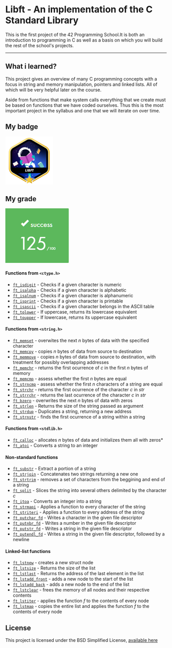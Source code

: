 # Libft - An implementation of the C Standard Library

This is the first project of the 42 Programming School.It is both an introduction to programming in C as well as a basis on which you will build the rest of the school's projects.

- - -

## What i learned?

This project gives an overview of many C programming concepts with a focus in string and memory manipulation, pointers and linked lists. All of which will be very helpful later on the course.

Aside from functions that make system calls everything that we create must be based on functions that we have coded ourselves. Thus this is the most important project in the syllabus and one that we will iterate on over time.

## My badge

![Libft badge](/docs/libftm.png)

## My grade

![Libft badge](/docs/libftgrade.png)

#### Functions from `<ctype.h>`

* [`ft_isdigit`](/ft_isdigit.c) - Checks if a given character is numeric
* [`ft_isalpha`](/ft_isalpha.c) - Checks if a given character is alphabetic
* [`ft_isalnum`](/ft_isalnum.c) - Checks if a given character is alphanumeric
* [`ft_isprint`](/ft_isprint.c) - Checks if a given character is printable
* [`ft_isascii`](/ft_isascii.c) - Checks if a given character belongs in the ASCII table
* [`ft_tolower`](/ft_tolower.c) - If uppercase, returns its lowercase equivalent
* [`ft_toupper`](/ft_toupper.c) - If lowercase, returns its uppercase equivalent


#### Functions from `<string.h>`
* [`ft_memset`](/ft_memset.c) - overwites the next *n* bytes of data with the specified character
* [`ft_memcpy`](/ft_memcpy.c) - copies *n* bytes of data from source to destination
* [`ft_memmove`](/ft_memmove.c) - copies *n* bytes of data from source to destination, with treatment for possibly overlapping addresses
* [`ft_memchr`](/ft_memchr.c) - returns the first ocurrence of *c* in the first *n* bytes of memory
* [`ft_memcmp`](/ft_memcmp.c) - assess whether the first *n* bytes are equal
* [`ft_strncmp`](/ft_strcmp.c) - assess whether the first *n* characters of a string are equal
* [`ft_strchr`](/ft_strchr.c) - returns the first ocurrence of the character *c* in *str*
* [`ft_strrchr`](/ft_strrchr.c) - returns the last ocurrence of the character *c* in *str*
* [`ft_bzero`](/ft_bzero.c) - overwrites the next *n* bytes of data with zeros
* [`ft_strlen`](/ft_strlen.c) - Returns the size of the string passed as argument
* [`ft_strdup`](/ft_strdup.c) - Duplicates a string, returning a new address
* [`ft_strnstr`](/ft_strnstr.c) - finds the first ocurrence of a string within a string

#### Functions from `<stdlib.h>`

* [`ft_calloc`](/ft_calloc.c) - allocates *n* bytes of data and initializes them all with zeros*
* [`ft_atoi`](/ft_atoi.c) - Converts a string to an integer

#### Non-standard functions
* [`ft_substr`](/ft_substr.c) - Extract a portion of a string
* [`ft_strjoin`](/ft_strjoin.c) - Concatenates two strings returning a new one
* [`ft_strtrim`](/ft_strtrim.c) - removes a set of characters from the beggining and end of a string
* [`ft_split`](/ft_split.c) - Slices the string into several others delimited by the character *c*
* [`ft_itoa`](/ft_itoa.c) - Converts an integer into a string
* [`ft_strmapi`](/ft_strmapi.c) - Applies a function to every character of the string
* [`ft_striteri`](/ft_striteri.c) - Applies a function to every address of the string
* [`ft_putchar_fd`](/ft_strmapi.c) - Writes a character in the given file descriptor
* [`ft_putnbr_fd`](/ft_strmapi.c) - Writes a number in the given file descriptor
* [`ft_putstr_fd`](/ft_strmapi.c) - Writes a string in the given file descriptor
* [`ft_putendl_fd`](/ft_strmapi.c) - Writes a string in the given file descriptor, followed by a newline

#### Linked-list functions

* [`ft_lstnew`](/ft_lstnew.c) - creates a new struct node
* [`ft_lstsize`](/ft_lstsize.c) - Returns the size of the list
* [`ft_lstlast`](/ft_lstlast.c) - Returns the address of the last element in the list
* [`ft_lstadd_front`](/ft_lstadd_front.c) - adds a new node to the start of the list
* [`ft_lstadd_back`](/ft_lstadd_back.c) - adds a new node to the end of the list
* [`ft_lstclear`](/ft_lstclear.c) - frees the memory of all nodes and their respective contents
* [`ft_lstiter`](/ft_lstiter.c) - applies the function *f* to the contents of every node
* [`ft_lstmap`](/ft_lstmap.c) - copies the entire list and applies the function *f* to the contents of every node

## License

This project is licensed under the BSD Simplified License, [available here](LICENSE)
